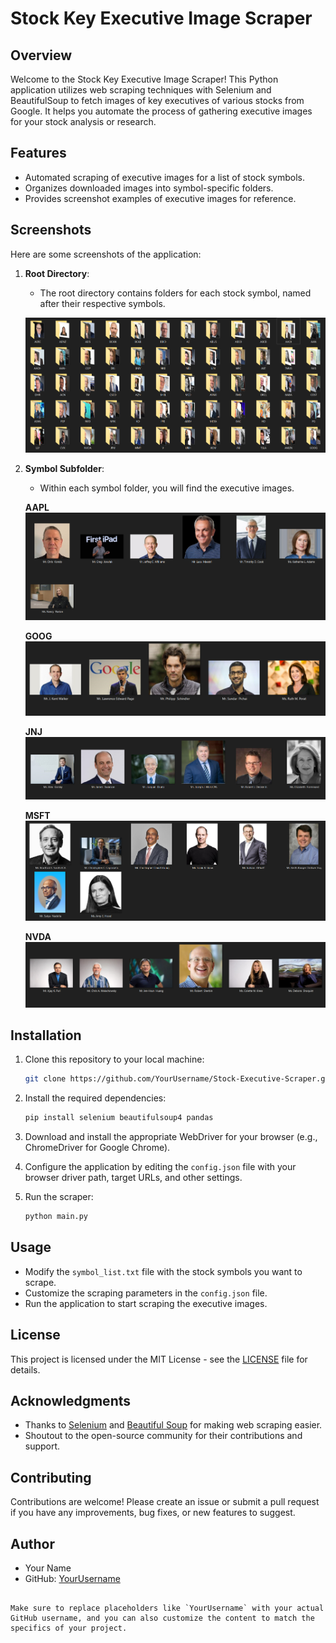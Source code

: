 # Stock Key Executive Image Scraper
## Overview

Welcome to the Stock Key Executive Image Scraper! This Python application utilizes web scraping techniques with Selenium and BeautifulSoup to fetch images of key executives of various stocks from Google. It helps you automate the process of gathering executive images for your stock analysis or research.

## Features

- Automated scraping of executive images for a list of stock symbols.
- Organizes downloaded images into symbol-specific folders.
- Provides screenshot examples of executive images for reference.

## Screenshots

Here are some screenshots of the application:

1. **Root Directory**:
    - The root directory contains folders for each stock symbol, named after their respective symbols.

    ![Root Directory](/Images/root_folder.png)

2. **Symbol Subfolder**:
    - Within each symbol folder, you will find the executive images.

    **AAPL**
    ![Symbol Subfolder](/Images/AAPL.png)

    **GOOG**
    ![Symbol Subfolder](/Images/GOOG.png)

    **JNJ**
    ![Symbol Subfolder](/Images/JNJ.png)

    **MSFT**
    ![Symbol Subfolder](/Images/MSFT.png)

    **NVDA**
    ![Symbol Subfolder](/Images/NVDA.png)

## Installation

1. Clone this repository to your local machine:

   ```bash
   git clone https://github.com/YourUsername/Stock-Executive-Scraper.git
   ```

2. Install the required dependencies:

   ```bash
   pip install selenium beautifulsoup4 pandas
   ```

3. Download and install the appropriate WebDriver for your browser (e.g., ChromeDriver for Google Chrome).

4. Configure the application by editing the `config.json` file with your browser driver path, target URLs, and other settings.

5. Run the scraper:

   ```bash
   python main.py
   ```

## Usage

- Modify the `symbol_list.txt` file with the stock symbols you want to scrape.
- Customize the scraping parameters in the `config.json` file.
- Run the application to start scraping the executive images.

## License

This project is licensed under the MIT License - see the [LICENSE](LICENSE) file for details.

## Acknowledgments

- Thanks to [Selenium](https://selenium.dev/) and [Beautiful Soup](https://www.crummy.com/software/BeautifulSoup/) for making web scraping easier.
- Shoutout to the open-source community for their contributions and support.

## Contributing

Contributions are welcome! Please create an issue or submit a pull request if you have any improvements, bug fixes, or new features to suggest.

## Author

- Your Name
- GitHub: [YourUsername](https://github.com/YourUsername)
```

Make sure to replace placeholders like `YourUsername` with your actual GitHub username, and you can also customize the content to match the specifics of your project.